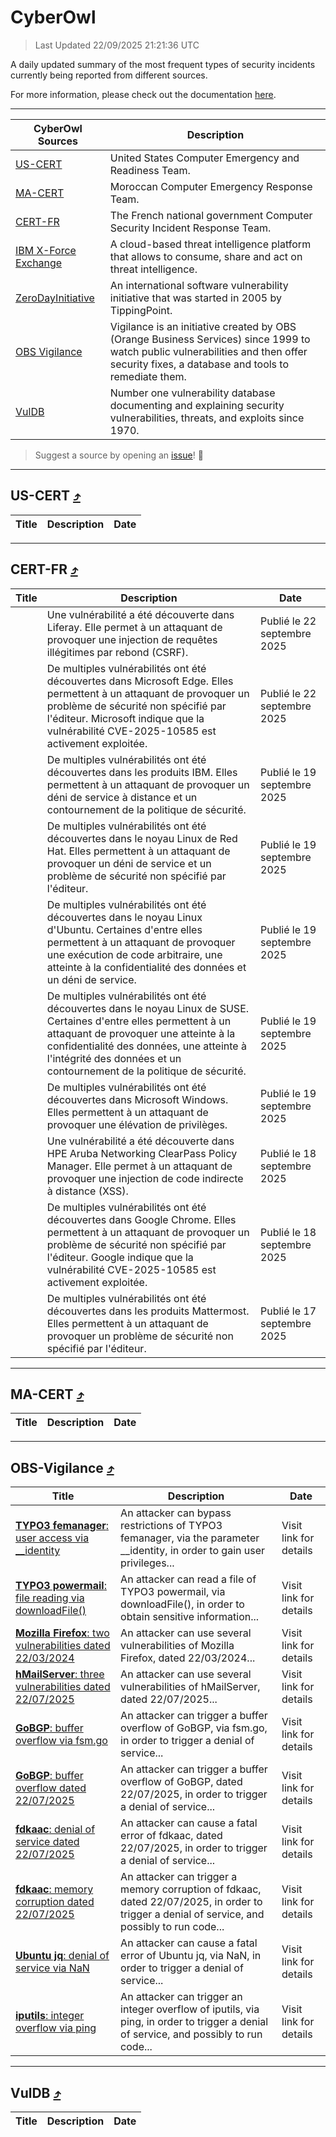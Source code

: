 
 <div id='top'></div>

# CyberOwl

 > Last Updated 22/09/2025 21:21:36 UTC
 
 A daily updated summary of the most frequent types of security incidents currently being reported from different sources.
 
 For more information, please check out the documentation [here](./docs/README.md).
 
 ---
 |CyberOwl Sources|Description|
 |---|---|
 |[US-CERT](#us-cert-arrow_heading_up)|United States Computer Emergency and Readiness Team.|
 |[MA-CERT](#ma-cert-arrow_heading_up)|Moroccan Computer Emergency Response Team.|
 |[CERT-FR](#cert-fr-arrow_heading_up)|The French national government Computer Security Incident Response Team.|
 |[IBM X-Force Exchange](#ibmcloud-arrow_heading_up)|A cloud-based threat intelligence platform that allows to consume, share and act on threat intelligence.|
 |[ZeroDayInitiative](#zerodayinitiative-arrow_heading_up)|An international software vulnerability initiative that was started in 2005 by TippingPoint.|
 |[OBS Vigilance](#obs-vigilance-arrow_heading_up)|Vigilance is an initiative created by OBS (Orange Business Services) since 1999 to watch public vulnerabilities and then offer security fixes, a database and tools to remediate them.|
 |[VulDB](#vuldb-arrow_heading_up)|Number one vulnerability database documenting and explaining security vulnerabilities, threats, and exploits since 1970.|
 
 > Suggest a source by opening an [issue](https://github.com/karimhabush/cyberowl/issues)! :raised_hands:
 ---

## US-CERT [:arrow_heading_up:](#cyberowl)

 |Title|Description|Date|
 |---|---|---|
 
 ---

## CERT-FR [:arrow_heading_up:](#cyberowl)

 |Title|Description|Date|
 |---|---|---|
 |[](https://www.cert.ssi.gouv.fr/avis/CERTFR-2025-AVI-0810/)|Une vulnérabilité a été découverte dans Liferay. Elle permet à un attaquant de provoquer une injection de requêtes illégitimes par rebond (CSRF).|Publié le 22 septembre 2025|
 |[](https://www.cert.ssi.gouv.fr/avis/CERTFR-2025-AVI-0809/)|De multiples vulnérabilités ont été découvertes dans Microsoft Edge. Elles permettent à un attaquant de provoquer un problème de sécurité non spécifié par l'éditeur. Microsoft indique que la vulnérabilité CVE-2025-10585 est activement exploitée.|Publié le 22 septembre 2025|
 |[](https://www.cert.ssi.gouv.fr/avis/CERTFR-2025-AVI-0808/)|De multiples vulnérabilités ont été découvertes dans les produits IBM. Elles permettent à un attaquant de provoquer un déni de service à distance et un contournement de la politique de sécurité.|Publié le 19 septembre 2025|
 |[](https://www.cert.ssi.gouv.fr/avis/CERTFR-2025-AVI-0807/)|De multiples vulnérabilités ont été découvertes dans le noyau Linux de Red Hat. Elles permettent à un attaquant de provoquer un déni de service et un problème de sécurité non spécifié par l'éditeur.|Publié le 19 septembre 2025|
 |[](https://www.cert.ssi.gouv.fr/avis/CERTFR-2025-AVI-0806/)|De multiples vulnérabilités ont été découvertes dans le noyau Linux d'Ubuntu. Certaines d'entre elles permettent à un attaquant de provoquer une exécution de code arbitraire, une atteinte à la confidentialité des données et un déni de service.|Publié le 19 septembre 2025|
 |[](https://www.cert.ssi.gouv.fr/avis/CERTFR-2025-AVI-0805/)|De multiples vulnérabilités ont été découvertes dans le noyau Linux de SUSE. Certaines d'entre elles permettent à un attaquant de provoquer une atteinte à la confidentialité des données, une atteinte à l'intégrité des données et un contournement de la politique de sécurité.|Publié le 19 septembre 2025|
 |[](https://www.cert.ssi.gouv.fr/avis/CERTFR-2025-AVI-0804/)|De multiples vulnérabilités ont été découvertes dans Microsoft Windows. Elles permettent à un attaquant de provoquer une élévation de privilèges.|Publié le 19 septembre 2025|
 |[](https://www.cert.ssi.gouv.fr/avis/CERTFR-2025-AVI-0803/)|Une vulnérabilité a été découverte dans HPE Aruba Networking ClearPass Policy Manager. Elle permet à un attaquant de provoquer une injection de code indirecte à distance (XSS).|Publié le 18 septembre 2025|
 |[](https://www.cert.ssi.gouv.fr/avis/CERTFR-2025-AVI-0802/)|De multiples vulnérabilités ont été découvertes dans Google Chrome. Elles permettent à un attaquant de provoquer un problème de sécurité non spécifié par l'éditeur. Google indique que la vulnérabilité CVE-2025-10585 est activement exploitée.|Publié le 18 septembre 2025|
 |[](https://www.cert.ssi.gouv.fr/avis/CERTFR-2025-AVI-0801/)|De multiples vulnérabilités ont été découvertes dans les produits Mattermost. Elles permettent à un attaquant de provoquer un problème de sécurité non spécifié par l'éditeur.|Publié le 17 septembre 2025|
 
 ---

## MA-CERT [:arrow_heading_up:](#cyberowl)

 |Title|Description|Date|
 |---|---|---|
 
 ---

## OBS-Vigilance [:arrow_heading_up:](#cyberowl)

 |Title|Description|Date|
 |---|---|---|
 |[<a href="https://vigilance.fr/vulnerability/TYPO3-femanager-user-access-via-identity-47778" class="noirorange"><b>TYPO3 femanager</b>: user access via __identity</a>](https://vigilance.fr/vulnerability/TYPO3-femanager-user-access-via-identity-47778)|An attacker can bypass restrictions of TYPO3 femanager, via the parameter __identity, in order to gain user privileges...|Visit link for details|
 |[<a href="https://vigilance.fr/vulnerability/TYPO3-powermail-file-reading-via-downloadFile-47777" class="noirorange"><b>TYPO3 powermail</b>: file reading via downloadFile()</a>](https://vigilance.fr/vulnerability/TYPO3-powermail-file-reading-via-downloadFile-47777)|An attacker can read a file of TYPO3 powermail, via downloadFile(), in order to obtain sensitive information...|Visit link for details|
 |[<a href="https://vigilance.fr/vulnerability/Mozilla-Firefox-two-vulnerabilities-dated-22-03-2024-43849" class="noirorange"><b>Mozilla Firefox</b>: two vulnerabilities dated 22/03/2024</a>](https://vigilance.fr/vulnerability/Mozilla-Firefox-two-vulnerabilities-dated-22-03-2024-43849)|An attacker can use several vulnerabilities of Mozilla Firefox, dated 22/03/2024...|Visit link for details|
 |[<a href="https://vigilance.fr/vulnerability/hMailServer-three-vulnerabilities-dated-22-07-2025-47774" class="noirorange"><b>hMailServer</b>: three vulnerabilities dated 22/07/2025</a>](https://vigilance.fr/vulnerability/hMailServer-three-vulnerabilities-dated-22-07-2025-47774)|An attacker can use several vulnerabilities of hMailServer, dated 22/07/2025...|Visit link for details|
 |[<a href="https://vigilance.fr/vulnerability/GoBGP-buffer-overflow-via-fsm-go-47773" class="noirorange"><b>GoBGP</b>: buffer overflow via fsm.go</a>](https://vigilance.fr/vulnerability/GoBGP-buffer-overflow-via-fsm-go-47773)|An attacker can trigger a buffer overflow of GoBGP, via fsm.go, in order to trigger a denial of service...|Visit link for details|
 |[<a href="https://vigilance.fr/vulnerability/GoBGP-buffer-overflow-dated-22-07-2025-47772" class="noirorange"><b>GoBGP</b>: buffer overflow dated 22/07/2025</a>](https://vigilance.fr/vulnerability/GoBGP-buffer-overflow-dated-22-07-2025-47772)|An attacker can trigger a buffer overflow of GoBGP, dated 22/07/2025, in order to trigger a denial of service...|Visit link for details|
 |[<a href="https://vigilance.fr/vulnerability/fdkaac-denial-of-service-dated-22-07-2025-47771" class="noirorange"><b>fdkaac</b>: denial of service dated 22/07/2025</a>](https://vigilance.fr/vulnerability/fdkaac-denial-of-service-dated-22-07-2025-47771)|An attacker can cause a fatal error of fdkaac, dated 22/07/2025, in order to trigger a denial of service...|Visit link for details|
 |[<a href="https://vigilance.fr/vulnerability/fdkaac-memory-corruption-dated-22-07-2025-47770" class="noirorange"><b>fdkaac</b>: memory corruption dated 22/07/2025</a>](https://vigilance.fr/vulnerability/fdkaac-memory-corruption-dated-22-07-2025-47770)|An attacker can trigger a memory corruption of fdkaac, dated 22/07/2025, in order to trigger a denial of service, and possibly to run code...|Visit link for details|
 |[<a href="https://vigilance.fr/vulnerability/Ubuntu-jq-denial-of-service-via-NaN-47769" class="noirorange"><b>Ubuntu jq</b>: denial of service via NaN</a>](https://vigilance.fr/vulnerability/Ubuntu-jq-denial-of-service-via-NaN-47769)|An attacker can cause a fatal error of Ubuntu jq, via NaN, in order to trigger a denial of service...|Visit link for details|
 |[<a href="https://vigilance.fr/vulnerability/iputils-integer-overflow-via-ping-47767" class="noirorange"><b>iputils</b>: integer overflow via ping</a>](https://vigilance.fr/vulnerability/iputils-integer-overflow-via-ping-47767)|An attacker can trigger an integer overflow of iputils, via ping, in order to trigger a denial of service, and possibly to run code...|Visit link for details|
 
 ---

## VulDB [:arrow_heading_up:](#cyberowl)

 |Title|Description|Date|
 |---|---|---|
 